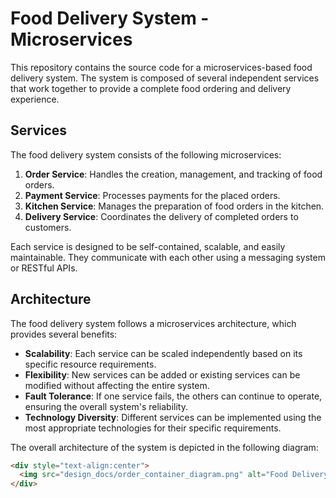 # Food Delivery System - Microservices

This repository contains the source code for a microservices-based food delivery system. The system is composed of several independent services that work together to provide a complete food ordering and delivery experience.

## Services

The food delivery system consists of the following microservices:

1. **Order Service**: Handles the creation, management, and tracking of food orders.
2. **Payment Service**: Processes payments for the placed orders.
3. **Kitchen Service**: Manages the preparation of food orders in the kitchen.
4. **Delivery Service**: Coordinates the delivery of completed orders to customers.

Each service is designed to be self-contained, scalable, and easily maintainable. They communicate with each other using a messaging system or RESTful APIs.

## Architecture

The food delivery system follows a microservices architecture, which provides several benefits:

- **Scalability**: Each service can be scaled independently based on its specific resource requirements.
- **Flexibility**: New services can be added or existing services can be modified without affecting the entire system.
- **Fault Tolerance**: If one service fails, the others can continue to operate, ensuring the overall system's reliability.
- **Technology Diversity**: Different services can be implemented using the most appropriate technologies for their specific requirements.

The overall architecture of the system is depicted in the following diagram:

```html
<div style="text-align:center">
  <img src="design_docs/order_container_diagram.png" alt="Food Delivery System Architecture" width="600">
</div>
